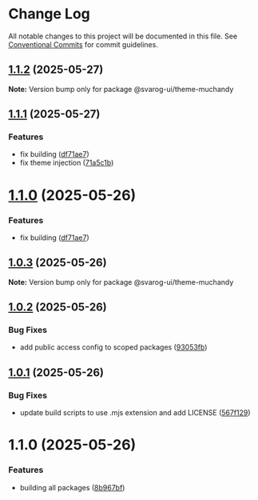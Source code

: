 # Change Log

All notable changes to this project will be documented in this file.
See [Conventional Commits](https://conventionalcommits.org) for commit guidelines.

## [1.1.2](https://github.com/baaaaaaaaasowenyaaaaaaamamabeatsebaaah/svarog/compare/@svarog-ui/theme-muchandy@1.1.1...@svarog-ui/theme-muchandy@1.1.2) (2025-05-27)

**Note:** Version bump only for package @svarog-ui/theme-muchandy

## [1.1.1](https://github.com/baaaaaaaaasowenyaaaaaaamamabeatsebaaah/svarog/compare/@svarog-ui/theme-muchandy@1.0.3...@svarog-ui/theme-muchandy@1.1.1) (2025-05-27)

### Features

- fix building ([df71ae7](https://github.com/baaaaaaaaasowenyaaaaaaamamabeatsebaaah/svarog/commit/df71ae79af43b7f08730cb63d0fc5d0d83fa69cd))
- fix theme injection ([71a5c1b](https://github.com/baaaaaaaaasowenyaaaaaaamamabeatsebaaah/svarog/commit/71a5c1beef79a201583a0d08e9872d5bc900eea2))

# [1.1.0](https://github.com/baaaaaaaaasowenyaaaaaaamamabeatsebaaah/svarog/compare/@svarog-ui/theme-muchandy@1.0.3...@svarog-ui/theme-muchandy@1.1.0) (2025-05-26)

### Features

- fix building ([df71ae7](https://github.com/baaaaaaaaasowenyaaaaaaamamabeatsebaaah/svarog/commit/df71ae79af43b7f08730cb63d0fc5d0d83fa69cd))

## [1.0.3](https://github.com/baaaaaaaaasowenyaaaaaaamamabeatsebaaah/svarog/compare/@svarog-ui/theme-muchandy@1.0.2...@svarog-ui/theme-muchandy@1.0.3) (2025-05-26)

**Note:** Version bump only for package @svarog-ui/theme-muchandy

## [1.0.2](https://github.com/baaaaaaaaasowenyaaaaaaamamabeatsebaaah/svarog/compare/@svarog-ui/theme-muchandy@1.0.1...@svarog-ui/theme-muchandy@1.0.2) (2025-05-26)

### Bug Fixes

- add public access config to scoped packages ([93053fb](https://github.com/baaaaaaaaasowenyaaaaaaamamabeatsebaaah/svarog/commit/93053fb8f7ab6f97728609c5551e2f2cf84dbc6c))

## [1.0.1](https://github.com/baaaaaaaaasowenyaaaaaaamamabeatsebaaah/svarog/compare/@svarog-ui/theme-muchandy@1.1.0...@svarog-ui/theme-muchandy@1.0.1) (2025-05-26)

### Bug Fixes

- update build scripts to use .mjs extension and add LICENSE ([567f129](https://github.com/baaaaaaaaasowenyaaaaaaamamabeatsebaaah/svarog/commit/567f129c9f2c8f722ec578d0a76d8736531368d3))

# 1.1.0 (2025-05-26)

### Features

- building all packages ([8b967bf](https://github.com/baaaaaaaaasowenyaaaaaaamamabeatsebaaah/svarog/commit/8b967bf4c958b6784baef6f40edd22654123dc87))

